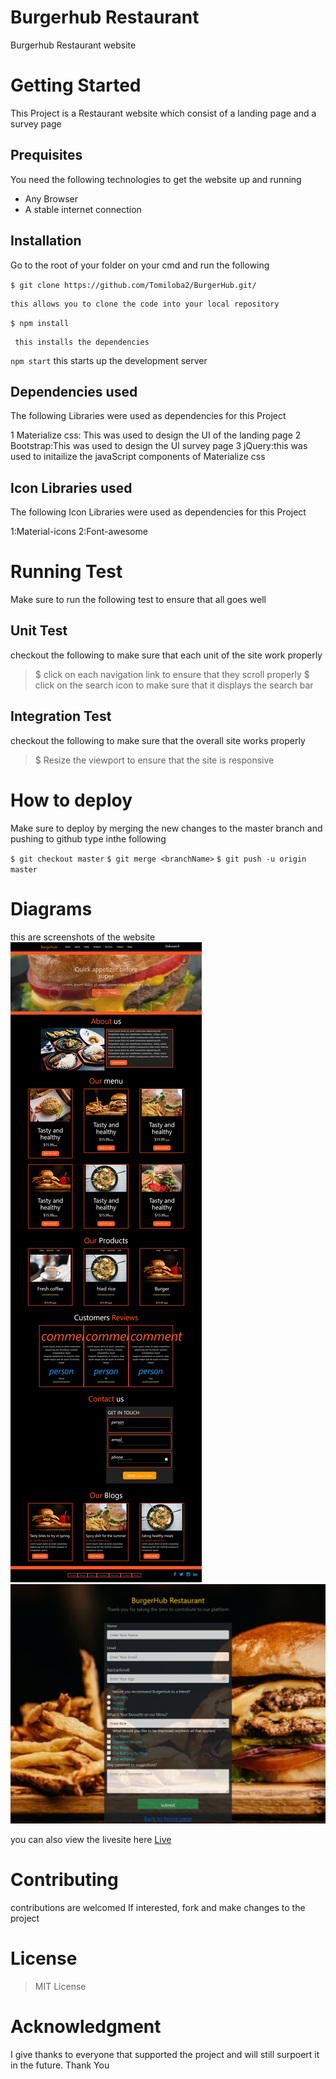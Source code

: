# Burgerhub Restaurant

 Burgerhub Restaurant website

# Getting Started
 This Project is a Restaurant website which consist of a landing page and a survey page

## Prequisites
  You need the following technologies to get the website up and running
  - Any Browser
  - A stable internet connection
## Installation
   Go to the root of your folder on your cmd  and run the following

   `$ git clone https://github.com/Tomiloba2/BurgerHub.git/ `

    this allows you to clone the code into your local repository

   `$ npm install`

     this installs the dependencies

  `npm start`
    this starts up the development server
## Dependencies used

The following Libraries were used as dependencies for this Project

   1 Materialize css: This was used to design the UI of the landing page
   2 Bootstrap:This was used to design the UI survey page
   3 jQuery:this was used to initailize the javaScript components of Materialize css

## Icon Libraries used
The following Icon Libraries were used as dependencies for this Project

  1:Material-icons
  2:Font-awesome

# Running Test
 Make sure to run the following test to ensure that all goes well

## Unit Test
checkout the following to make sure that each unit of the site work properly

> $ click on each navigation link to ensure that they scroll properly
> $ click on the search icon to make sure that it displays the search bar

## Integration Test
 checkout the following to make sure that the overall site works properly

 > $ Resize the viewport to ensure that the site is responsive
   
# How to deploy
 Make sure to deploy by merging the new changes to the master branch and pushing to github
  type inthe following
  
  `$ git checkout master`
   `$ git merge <branchName>`
  `$ git push -u origin master `

# Diagrams
 this are screenshots of the website
     ![landing page](./src/img/Screenshot%202022-09-07%20at%2007-15-20%20Burgerhub.png)
     ![survey page](./src/img/Screenshot%202022-09-07%20at%2007-15-46%20BurgerHub%20Survey.png)

you can also view the livesite here [Live](https://)

# Contributing
  contributions are welcomed
  If interested, fork and make changes to the project

# License
  > MIT License
# Acknowledgment
  
  I give thanks to everyone that supported the project and will still surpoert it in the future.
  Thank You

